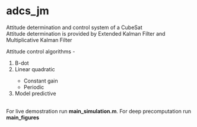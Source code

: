 # adcs_jm
Attitude determination and control system of a CubeSat <br>
Attitude determination is provided by Extended Kalman Filter and Multiplicative Kalman Filter<br>

Attitude control algorithms - 
<ol>
  <li>B-dot</li> 
  <li>Linear quadratic</li> 
  <ul>
    <li>Constant gain</li>
    <li>Periodic</li>
  </ul>
  <li>Model predictive</li>
  </ol>
  <br>
For live demostration run <b>main_simulation.m</b>. For deep precomputation run <b>main_figures</b><br>

